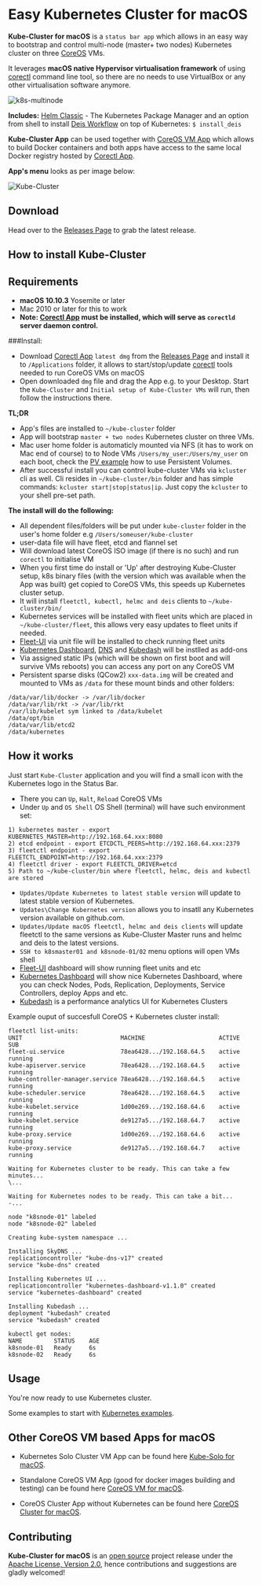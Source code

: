 Easy Kubernetes Cluster for macOS
============================

**Kube-Cluster for macOS** is a `status bar app` which allows in an easy way to bootstrap and control multi-node (master+ two nodes) Kubernetes cluster on three [CoreOS](https://coreos.com) VMs.

It leverages **macOS native Hypervisor virtualisation framework** of using [corectl](https://github.com/TheNewNormal/corectl) command line tool, so there are no needs to use VirtualBox or any other virtualisation software anymore.

![k8s-multinode](k8s-multinode.png)

**Includes:** [Helm Classic](https://helm.sh) - The Kubernetes Package Manager and an option from shell to install [Deis Workflow](https://deis.com) on top of Kubernetes: `$ install_deis`

**Kube-Cluster App** can be used together with [CoreOS VM App](https://github.com/TheNewNormal/coreos-osx) which allows to build Docker containers and both apps have access to the same local Docker registry hosted by [Corectl App](https://github.com/TheNewNormal/corectl.app).

**App's menu** looks as per image below:

![Kube-Cluster](kube-cluster-osx.png "Kubernetes-Cluster")

Download
--------
Head over to the [Releases Page](https://github.com/TheNewNormal/kube-cluster-osx/releases) to grab the latest release.


How to install Kube-Cluster
----------

**Requirements**
 -----------
  - **macOS 10.10.3** Yosemite or later 
  - Mac 2010 or later for this to work
  - **Note: [Corectl App](https://github.com/TheNewNormal/corectl.app) must be installed, which will serve as `corectld` server daemon control.**


###Install:

- Download [Corectl App](https://github.com/TheNewNormal/corectl.app) `latest dmg` from the [Releases Page](https://github.com/TheNewNormal/corectl.app/releases) and install it to `/Applications` folder, it allows to start/stop/update [corectl](https://github.com/TheNewNormal/corectl) tools needed to run CoreOS VMs on macOS
- Open downloaded `dmg` file and drag the App e.g. to your Desktop. Start the `Kube-Cluster` and `Initial setup of Kube-Cluster VMs` will run, then follow the instructions there.

**TL;DR**

- App's files are installed to `~/kube-cluster` folder
- App will bootstrap `master + two nodes` Kubernetes cluster on three VMs.
- Mac user home folder is automaticly mounted via NFS (it has to work on Mac end of course) to to Node VMs `/Users/my_user`:`/Users/my_user` on each boot, check the [PV example](https://github.com/TheNewNormal/kube-cluster-osx/blob/master/examples/pv/nfs-pv-mount-on-pod.md) how to use Persistent Volumes.
- After successful install you can control kube-cluster VMs via `kcluster` cli as well. Cli resides in `~/kube-cluster/bin` folder and has simple commands: `kcluster start|stop|status|ip`. Just copy the `kcluster` to your shell pre-set path.

**The install will do the following:**

* All dependent files/folders will be put under `kube-cluster` folder in the user's home folder e.g `/Users/someuser/kube-cluster`
* user-data file will have fleet, etcd and flannel set
* Will download latest CoreOS ISO image (if there is no such) and run `corectl` to initialise VM 
* When you first time do install or 'Up' after destroying Kube-Cluster setup, k8s binary files (with the version which was available when the App was built) get copied to CoreOS VMs, this speeds up Kubernetes cluster setup. 
* It will install `fleetctl, kubectl, helmc and deis` clients to `~/kube-cluster/bin/`
* Kubernetes services will be installed with fleet units which are placed in `~/kube-cluster/fleet`, this allows very easy updates to fleet units if needed.
* [Fleet-UI](http://fleetui.com) via unit file will be installed to check running fleet units
* [Kubernetes Dashboard](http://kubernetes.io/docs/user-guide/ui/), [DNS](https://github.com/kubernetes/kubernetes/tree/master/cluster/addons/dns) and [Kubedash](https://github.com/kubernetes/kubedash) will be instlled as add-ons
* Via assigned static IPs (which will be shown on first boot and will survive VMs reboots) you can access any port on any CoreOS VM
* Persistent sparse disks (QCow2) `xxx-data.img` will be created and mounted to VMs as `/data` for these mount binds and other folders:

```
/data/var/lib/docker -> /var/lib/docker
/data/var/lib/rkt -> /var/lib/rkt
/var/lib/kubelet sym linked to /data/kubelet
/data/opt/bin
/data/var/lib/etcd2
/data/kubernetes
``` 

How it works
------------

Just start `Kube-Cluster` application and you will find a small icon with the Kubernetes logo in the Status Bar.

* There you can `Up`, `Halt`, `Reload` CoreOS VMs
* Under `Up` and `OS Shell` OS Shell (terminal) will have such environment set:
````
1) kubernetes master - export KUBERNETES_MASTER=http://192.168.64.xxx:8080
2) etcd endpoint - export ETCDCTL_PEERS=http://192.168.64.xxx:2379
3) fleetctl endpoint - export FLEETCTL_ENDPOINT=http://192.168.64.xxx:2379
4) fleetctl driver - export FLEETCTL_DRIVER=etcd
5) Path to ~/kube-cluster/bin where fleetctl, helmc, deis and kubectl are stored
````

* `Updates/Update Kubernetes to latest stable version` will update to latest stable version of Kubernetes.
* `Updates\Change Kubernetes version` allows you to insatll any Kubernetes version available on github.com.
* `Updates/Update macOS fleetctl, helmc and deis clients` will update fleetctl to the same versions as Kube-Cluster Master runs and helmc and deis to the latest versions.
* `SSH to k8smaster01 and k8snode-01/02` menu options will open VMs shell
* [Fleet-UI](http://fleetui.com) dashboard will show running fleet units and etc
* [Kubernetes Dashboard](http://kubernetes.io/docs/user-guide/ui/) will show nice Kubernetes Dashboard, where you can check Nodes, Pods, Replication, Deployments, Service Controllers, deploy Apps and etc.
* [Kubedash](https://github.com/kubernetes/kubedash) is a performance analytics UI for Kubernetes Clusters


Example ouput of succesfull CoreOS + Kubernetes cluster install:

````
fleetctl list-units:
UNIT							MACHINE						ACTIVE		SUB
fleet-ui.service				78ea6428.../192.168.64.5	active		running
kube-apiserver.service			78ea6428.../192.168.64.5	active		running
kube-controller-manager.service	78ea6428.../192.168.64.5	active		running
kube-scheduler.service			78ea6428.../192.168.64.5	active		running
kube-kubelet.service			1d00e269.../192.168.64.6	active		running
kube-kubelet.service			de9127a5.../192.168.64.7	active		running
kube-proxy.service				1d00e269.../192.168.64.6	active		running
kube-proxy.service				de9127a5.../192.168.64.7	active		running

Waiting for Kubernetes cluster to be ready. This can take a few minutes...
\...

Waiting for Kubernetes nodes to be ready. This can take a bit...
-...

node "k8snode-01" labeled
node "k8snode-02" labeled

Creating kube-system namespace ...

Installing SkyDNS ...
replicationcontroller "kube-dns-v17" created
service "kube-dns" created

Installing Kubernetes UI ...
replicationcontroller "kubernetes-dashboard-v1.1.0" created
service "kubernetes-dashboard" created

Installing Kubedash ...
deployment "kubedash" created
service "kubedash" created

kubectl get nodes:
NAME         STATUS    AGE
k8snode-01   Ready     6s
k8snode-02   Ready     6s
````




Usage
------------

You're now ready to use Kubernetes cluster.

Some examples to start with [Kubernetes examples](http://kubernetes.io/docs/samples/).

Other CoreOS VM based Apps for macOS
-----------
* Kubernetes Solo Cluster VM App can be found here [Kube-Solo for macOS](https://github.com/TheNewNormal/kube-solo-osx).

* Standalone CoreOS VM App (good for docker images building and testing) can be found here [CoreOS VM for macOS](https://github.com/TheNewNormal/coreos-osx).

* CoreOS Cluster App without Kubernetes can be found here [CoreOS Cluster for macOS](https://github.com/rimusz/coreos-osx-cluster).

## Contributing

**Kube-Cluster for macOS** is an [open source](http://opensource.org/osd) project release under
the [Apache License, Version 2.0](http://opensource.org/licenses/Apache-2.0),
hence contributions and suggestions are gladly welcomed!
